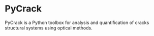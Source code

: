 # PyCrack
PyCrack is a Python toolbox for analysis and quantification of cracks structural systems using optical methods.

